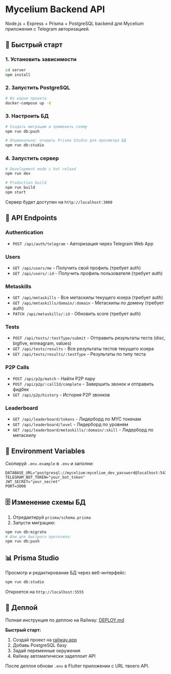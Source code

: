 # Mycelium Backend API

Node.js + Express + Prisma + PostgreSQL backend для Mycelium приложения с Telegram авторизацией.

## 🚀 Быстрый старт

### 1. Установить зависимости
```bash
cd server
npm install
```

### 2. Запустить PostgreSQL
```bash
# Из корня проекта
docker-compose up -d
```

### 3. Настроить БД
```bash
# Создать миграцию и применить схему
npm run db:push

# Опционально: открыть Prisma Studio для просмотра БД
npm run db:studio
```

### 4. Запустить сервер
```bash
# Development mode с hot reload
npm run dev

# Production build
npm run build
npm start
```

Сервер будет доступен на `http://localhost:3000`

## 📡 API Endpoints

### Authentication
- `POST /api/auth/telegram` - Авторизация через Telegram Web App

### Users
- `GET /api/users/me` - Получить свой профиль (требует auth)
- `GET /api/users/:id` - Получить профиль пользователя (требует auth)

### Metaskills
- `GET /api/metaskills` - Все метаскилы текущего юзера (требует auth)
- `GET /api/metaskills/domain/:domain` - Метаскилы по домену (требует auth)
- `PATCH /api/metaskills/:id` - Обновить score (требует auth)

### Tests
- `POST /api/tests/:testType/submit` - Отправить результаты теста (disc, bigfive, enneagram, values)
- `GET /api/tests/results` - Все результаты тестов текущего юзера
- `GET /api/tests/results/:testType` - Результаты по типу теста

### P2P Calls
- `POST /api/p2p/match` - Найти P2P пару
- `POST /api/p2p/:callId/complete` - Завершить звонок и отправить фидбек
- `GET /api/p2p/history` - История P2P звонков

### Leaderboard
- `GET /api/leaderboard/tokens` - Лидерборд по MYC токенам
- `GET /api/leaderboard/level` - Лидерборд по уровням
- `GET /api/leaderboard/metaskills/:domain/:skill` - Лидерборд по метаскилу

## 🔑 Environment Variables

Скопируй `.env.example` в `.env` и заполни:

```env
DATABASE_URL="postgresql://mycelium:mycelium_dev_password@localhost:5432/mycelium_db"
TELEGRAM_BOT_TOKEN="your_bot_token"
JWT_SECRET="your_secret"
PORT=3000
```

## 🗄️ Изменение схемы БД

1. Отредактируй `prisma/schema.prisma`
2. Запусти миграцию:
```bash
npm run db:migrate
# Или для быстрого прототипа:
npm run db:push
```

## 📊 Prisma Studio

Просмотр и редактирование БД через веб-интерфейс:
```bash
npm run db:studio
```

Откроется на `http://localhost:5555`

## 🚀 Деплой

Полная инструкция по деплою на Railway: [DEPLOY.md](./DEPLOY.md)

**Быстрый старт:**
1. Создай проект на [railway.app](https://railway.app)
2. Добавь PostgreSQL базу
3. Задай переменные окружения
4. Railway автоматически задеплоит API

После деплоя обнови `.env` в Flutter приложении с URL твоего API.
